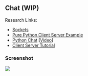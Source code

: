 ## Chat (WIP)

Research Links:
- [Sockets](http://www.binarytides.com/code-chat-application-server-client-sockets-python/)
- [Pure Python Client Server Example](https://gist.github.com/jsam/4185756)
- [Python Chat](https://github.com/JackZProduction/python_chat) [[Video](https://www.youtube.com/watch?v=VMbk_7jkS_4)]
- [Client Server Tutorial](https://www.youtube.com/watch?v=WrtebUkUssc)

### Screenshot

![](https://github.com/TutorialDoctor/Pythonista-Projects/blob/master/Projects/Apps/Chat/screen_chat.PNG?raw=true)
